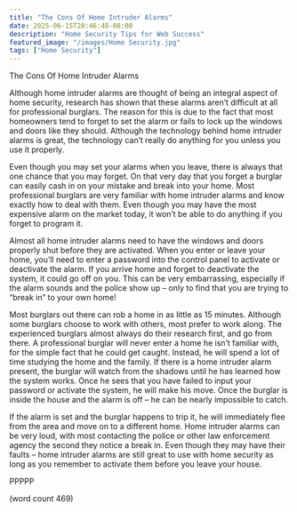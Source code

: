```yaml
---
title: "The Cons Of Home Intruder Alarms"
date: 2025-06-15T20:46:48-08:00
description: "Home Security Tips for Web Success"
featured_image: "/images/Home Security.jpg"
tags: ["Home Security"]
---
```


The Cons Of Home Intruder Alarms

Although home intruder alarms are thought of being an integral aspect of home security, research has shown that these alarms aren’t difficult at all for professional burglars.  The reason for this is due to the fact that most homeowners tend to forget to set the alarm or fails to lock up the windows and doors like they should.  Although the technology behind home intruder alarms is great, the technology can’t really do anything for you unless you use it properly.

Even though you may set your alarms when you leave, there is always that one chance that you may forget.  On that very day that you forget a burglar can easily cash in on your mistake and break into your home.  Most professional burglars are very familiar with home intruder alarms and know exactly how to deal with them.  Even though you may have the most expensive alarm on the market today, it won’t be able to do anything if you forget to program it.

Almost all home intruder alarms need to have the windows and doors properly shut before they are activated.  When you enter or leave your home, you’ll need to enter a password into the control panel to activate or deactivate the alarm.  If you arrive home and forget to deactivate the system, it could go off on you.  This can be very embarrassing, especially if the alarm sounds and the police show up – only to find that you are trying to “break in” to your own home!

Most burglars out there can rob a home in as little as 15 minutes.  Although some burglars choose to work with others, most prefer to work along.  The experienced burglars almost always do their research first, and go from there.  A professional burglar will never enter a home he isn’t familiar with, for the simple fact that he could get caught.  Instead, he will spend a lot of time studying the home and the family.  If there is a home intruder alarm present, the burglar will watch from the shadows until he has learned how the system works.  Once he sees that you have failed to input your password or activate the system, he will make his move.  Once the burglar is inside the house and the alarm is off – he can be nearly impossible to catch.

If the alarm is set and the burglar happens to trip it, he will immediately flee from the area and move on to a different home.  Home intruder alarms can be very loud, with most contacting the police or other law enforcement agency the second they notice a break in.  Even though they may have their faults – home intruder alarms are still great to use with home security as long as you remember to activate them before you leave your house.

PPPPP

(word count 469)
